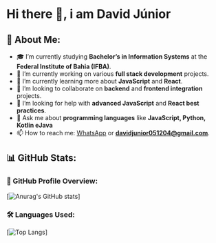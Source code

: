 # Hi there 👋, i am **David Júnior**


## 💫 About Me:
- 🎓 I’m currently studying **Bachelor’s in Information Systems** at the **Federal Institute of Bahia (IFBA)**.
- 🔭 I’m currently working on various **full stack development** projects.
- 🌱 I’m currently learning more about **JavaScript** and **React**.
- 👯 I’m looking to collaborate on **backend** and **frontend integration** projects.
- 🤔 I’m looking for help with **advanced JavaScript** and **React best practices**.
- 💬 Ask me about **programming languages** like **JavaScript, Python, Kotlin eJava**
- 📫 How to reach me: [WhatsApp](https://wa.me/5573999790835?text=Ola,%20vim%20pelo%20GitHub) or **davidjunior051204@gmail.com**.
## 📊 GitHub Stats:
### 🚀 GitHub Profile Overview:
[![Anurag's GitHub stats](https://github-readme-stats.vercel.app/api?username=GitDavidJr&theme=tokyonight&show_icons=true&hide_title=true)]
### 🛠️ Languages Used:
[![Top Langs](https://github-readme-stats.vercel.app/api/top-langs/?username=GitDavidJr&theme=tokyonight&show_icons=true&hide_title=true)]
